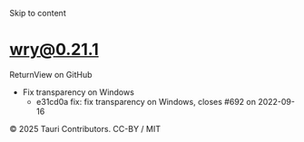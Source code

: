 Skip to content
# wry@0.21.1
ReturnView on GitHub
  * Fix transparency on Windows 
    * e31cd0a fix: fix transparency on Windows, closes #692 on 2022-09-16


© 2025 Tauri Contributors. CC-BY / MIT
